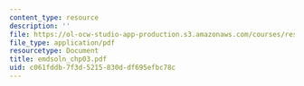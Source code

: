 ```yaml
---
content_type: resource
description: ''
file: https://ol-ocw-studio-app-production.s3.amazonaws.com/courses/res-6-003-electromechanical-dynamics-spring-2009/c061fddb7f3d5215830ddf695efbc78c_emdsoln_chp03.pdf
file_type: application/pdf
resourcetype: Document
title: emdsoln_chp03.pdf
uid: c061fddb-7f3d-5215-830d-df695efbc78c
---
```

